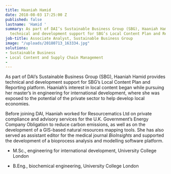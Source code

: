 ```yaml
---
title: Haaniah Hamid
date: 2018-08-03 17:25:00 Z
published: false
lastname: 'Hamid '
summary: As part of DAI’s Sustainable Business Group (SBG), Haaniah Hamid provides
  technical and development support for SBG’s Local Content Plan and Reporting platform.
job-title: Associate Analyst, Sustainable Business Group
image: "/uploads/20180713_163334.jpg"
solutions:
- Sustainable Business
- Local Content and Supply Chain Management
- 
---
```


As part of DAI’s Sustainable Business Group (SBG), Haaniah Hamid provides technical and development support for SBG’s Local Content Plan and Reporting platform. Haaniah’s interest in local content began while pursuing her master’s in engineering for international development, where she was exposed to the potential of the private sector to help develop local economies.

Before joining DAI, Haaniah worked for Resourcematics Ltd on private compliance and advisory services for the U.K. Government’s Energy Company Obligation to reduce carbon emissions, as well as on the development of a GIS-based natural resources mapping tools. She has also served as assistant editor for the medical journal *BioInsights* and supported the development of a bioprocess analysis and modelling software platform.

* M.Sc., engineering for international development, University College London

* B.Eng., biochemical engineering, University College London